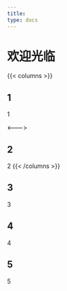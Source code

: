 ```yaml
---
title: 
type: docs
---
```


# 欢迎光临

{{< columns >}}
## 1

1

<--->

## 2

2
{{< /columns >}}


## 3

3

## 4

4

## 5

5
